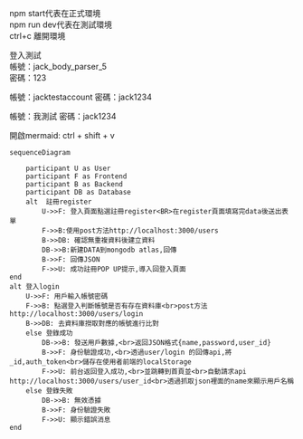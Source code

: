 npm start代表在正式環境<br>
npm run dev代表在測試環境<br>
ctrl+c 離開環境

登入測試<br>
帳號：jack_body_parser_5<br>
密碼：123

帳號：jacktestaccount
密碼：jack1234

帳號：我測試
密碼：jack1234

開啟mermaid: ctrl + shift + v
```mermaid
sequenceDiagram

    participant U as User
    participant F as Frontend
    participant B as Backend
    participant DB as Database
    alt  註冊register
        U->>F: 登入頁面點選註冊register<BR>在register頁面填寫完data後送出表單
        F->>B:使用post方法http://localhost:3000/users
        B->>DB: 確認無重複資料後建立資料 
        DB->>B:新建DATA到mongodb atlas,回傳
        B->>F: 回傳JSON
        F->>U: 成功註冊POP UP提示,導入回登入頁面
end
alt 登入login
    U->>F: 用戶輸入帳號密碼
    F->>B: 點選登入判斷帳號是否有存在資料庫<br>post方法http://localhost:3000/users/login
    B->>DB: 去資料庫撈取對應的帳號進行比對
    else 登錄成功
        DB->>B: 發送用戶數據,<br>返回JSON格式{name,password,user_id}
        B->>F: 身份驗證成功,<br>透過user/login 的回傳api,將_id,auth_token<br>儲存在使用者前端的localStorage
        F->>U: 前台返回登入成功,<br>並跳轉到首頁並<br>自動請求api http://localhost:3000/users/user_id<br>透過抓取json裡面的name來顯示用戶名稱
    else 登錄失敗
        DB->>B: 無效憑據
        B->>F: 身份驗證失敗
        F->>U: 顯示錯誤消息    
end
```